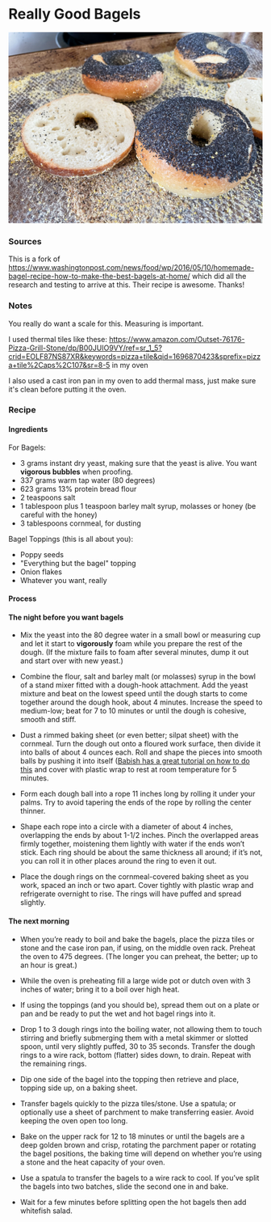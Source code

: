 # Really Good Bagels

![](/img/bagels.jpg)  


### Sources
This is a fork of https://www.washingtonpost.com/news/food/wp/2016/05/10/homemade-bagel-recipe-how-to-make-the-best-bagels-at-home/ which did all the research and testing to arrive at this. Their recipe is awesome. Thanks!

### Notes
You really do want a scale for this. Measuring is important.  

I used thermal tiles like these: https://www.amazon.com/Outset-76176-Pizza-Grill-Stone/dp/B00JUIO9VY/ref=sr_1_5?crid=EOLF87NS87XR&keywords=pizza+tile&qid=1696870423&sprefix=pizza+tile%2Caps%2C107&sr=8-5 in my oven  

I also used a cast iron pan in my oven to add thermal mass, just make sure it's clean before putting it the oven.   

### Recipe

#### Ingredients
For Bagels:  
- 3 grams instant dry yeast, making sure that the yeast is alive. You want **vigorous bubbles** when proofing.  
- 337 grams warm tap water (80 degrees)  
- 623 grams 13% protein bread flour
- 2 teaspoons salt  
- 1 tablespoon plus 1 teaspoon barley malt syrup, molasses or honey (be careful with the honey)
- 3 tablespoons cornmeal, for dusting

Bagel Toppings (this is all about you):
- Poppy seeds
- "Everything but the bagel" topping
- Onion flakes
- Whatever you want, really

#### Process
#### The night before you want bagels
- Mix the yeast into the 80 degree water in a small bowl or measuring cup and let it start to **vigorously** foam while you prepare the rest of the dough. (If the mixture fails to foam after several minutes, dump it out and start over with new yeast.)

- Combine the flour, salt and barley malt (or molasses) syrup in the bowl of a stand mixer fitted with a dough-hook attachment. Add the yeast mixture and beat on the lowest speed until the dough starts to come together around the dough hook, about 4 minutes. Increase the speed to medium-low; beat for 7 to 10 minutes or until the dough is cohesive, smooth and stiff.

- Dust a rimmed baking sheet (or even better; silpat sheet) with the cornmeal. Turn the dough out onto a floured work surface, then divide it into balls of about 4 ounces each. Roll and shape the pieces into smooth balls by pushing it into itself ([Babish has a great tutorial on how to do this](https://youtu.be/vWdjqdmFHxw?si=gZl9prZwSI7BfLe4&t=168) and cover with plastic wrap to rest at room temperature for 5 minutes.

- Form each dough ball into a rope 11 inches long by rolling it under your palms. Try to avoid tapering the ends of the rope by rolling the center thinner.

- Shape each rope into a circle with a diameter of about 4 inches, overlapping the ends by about 1-1/2 inches. Pinch the overlapped areas firmly together, moistening them lightly with water if the ends won’t stick. Each ring should be about the same thickness all around; if it’s not, you can roll it in other places around the ring to even it out.

- Place the dough rings on the cornmeal-covered baking sheet as you work, spaced an inch or two apart. Cover tightly with plastic wrap and refrigerate overnight to rise. The rings will have puffed and spread slightly.

#### The next morning
- When you’re ready to boil and bake the bagels, place the pizza tiles or stone and the case iron pan, if using, on the middle oven rack. Preheat the oven to 475 degrees. (The longer you can preheat, the better; up to an hour is great.)

- While the oven is preheating fill a large wide pot or dutch oven with 3 inches of water; bring it to a boil over high heat.

- If using the toppings (and you should be), spread them out on a plate or pan and be ready to put the wet and hot bagel rings into it.

- Drop 1 to 3 dough rings into the boiling water, not allowing them to touch stirring and briefly submerging them with a metal skimmer or slotted spoon, until very slightly puffed, 30 to 35 seconds. Transfer the dough rings to a wire rack, bottom (flatter) sides down, to drain. Repeat with the remaining rings.

- Dip one side of the bagel into the topping then retrieve and place, topping side up, on a baking sheet.

- Transfer bagels quickly to the pizza tiles/stone. Use a spatula; or optionally use a sheet of parchment to make transferring easier. Avoid keeping the oven open too long. 

- Bake on the upper rack for 12 to 18 minutes or until the bagels are a deep golden brown and crisp, rotating the parchment paper or rotating the bagel positions,  the baking time will depend on whether you’re using a stone and the heat capacity of your oven.

- Use a spatula to transfer the bagels to a wire rack to cool. If you’ve split the bagels into two batches, slide the second one in and bake.

- Wait for a few minutes before splitting open the hot bagels then add whitefish salad.
